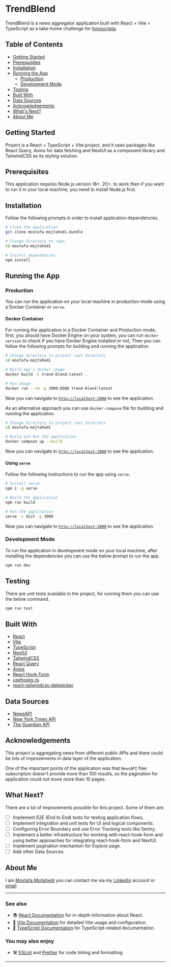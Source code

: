 # TrendBlend

TrendBlend is a news aggregator application built with React + Vite + TypeScript as a take-home challenge for [Innoscripta](https://www.innoscripta.com/de/en).

## Table of Contents

- [Getting Started](#getting-started)
- [Prerequisites](#prerequisites)
- [Installation](#installation)
- [Running the App](#running-the-app)
  - [Production](#production)
  - [Development Mode](#development-mode)
- [Testing](#testing)
- [Built With](#built-with)
- [Data Sources](#data-sources)
- [Acknowledgements](#acknowledgements)
- [What's Next?](#what-next)
- [About Me](#about-me)

## Getting Started

Project is a React + TypeScript + Vite project, and it uses packages like React Query, Axios for data fetching and NextUI as a component library and TailwindCSS as its styling solution.

## Prerequisites

This application requires Node.js version 18+. 20+. to work then if you want to run it in your local machine, you need to install Node.js first.

## Installation

Follow the following prompts in order to install application dependencies.

```bash
# Close the application
git clone mostafa-mojtahedi.bundle

# Change directory to repo
cd mostafa-mojtahedi

# Install dependencies
npm install
```

## Running the App

### Production 
You can run the application on your local machine in production mode using a Docker Container or `serve`.

#### Docker Container
For running the application in a Docker Container and Production mode, first, you should have Docker Engine on your system, you can run `docker version` to check if you have Docker Engine installed or not, Then you can follow the following prompts for building and running the application.

```bash
# Change directory to project root directory
cd mostafa-mojtahedi

# Build app's docker image 
docker build -t trend-blend:latest .

# Run image
docker run --rm -p 3000:8080 trend-blend:latest
```

Now you can navigate to [`http://localhost:3000`](http://localhost:3000) to see the application.

As an alternative approach you can use `docker-compose` file for building and running the application.

```bash
# Change directory to project root directory
cd mostafa-mojtahedi

# Build and Run the application 
docker compose up --build
```

Now you can navigate to [`http://localhost:3000`](http://localhost:3000) to see the application.


#### Using `serve`

Follow the following instructions to run the app using `serve`.

```bash
# Install serve
npm i -g serve

# Build the application
npm run build

# Run the application
serve -s dist -p 3000
```

Now you can navigate to [`http://localhost:3000`](http://localhost:3000) to see the application.

### Development Mode
To run the application in development mode on your local machine, after installing the dependencies you can use the below prompt to run the app.

```bash
npm run dev
```

## Testing

There are unit tests available in the project, for running them you can use the below command.

```bash
npm run test
```

## Built With

- [React](https://react.dev/)
- [Vite](https://vitejs.dev/)
- [TypeScript](https://www.typescriptlang.org/)
- [NextUI](https://nextui.org/)
- [TailwindCSS](https://tailwindcss.com/)
- [React Query](https://tanstack.com/query/latest/)
- [Axios](https://axios-http.com/)
- [React Hook Form](https://react-hook-form.com/)
- [usehooks-ts](https://usehooks-ts.com/)
- [react-tailwindcss-datepicker](https://react-tailwindcss-datepicker.vercel.app/)

## Data Sources

- [NewsAPI](https://newsapi.org/)
- [New York Times API](https://developer.nytimes.com/)
- [The Guardian API](https://open-platform.theguardian.com/documentation/)

## Acknowledgements

This project is aggregating news from different public APIs and there could be lots of improvements in data layer of the application. 

One of the important points of the application was that `NewsAPI` free subscription doesn't provide more than 100 results, so the pagination for application could not move more than 10 pages.

## What Next?

There are a lot of improvements possible for this project. Some of them are:
- [ ] Implement E2E (End to End) tests for testing application flows.
- [ ] Implement integration and unit tests for UI and logical components.
- [ ] Configuring Error Boundary and use Error Tracking tools like Sentry.
- [ ] Implement a better infrastructure for working with react-hook-form and using better approaches for integrating react-hook-form and NextUI.
- [ ] Implement pagination mechanism for Explore page.
- [ ] Add other Data Sources.

## About Me
I am [Mostafa Mojtahedi](https://github.com/mostafa1647) you can contact me via my [Linkedin](https://www.linkedin.com/in/mostafa-mojtahedi/) account or [email](mailto://mojtahedimostafa.m@gmail.com)

---

### See also

- 📚 [React Documentation](https://react.dev/) for in-depth information about React.
- 📘 [Vite Documentation](https://vitejs.dev/guide/) for detailed Vite usage and configuration.
- 📘 [TypeScript Documentation](https://www.typescriptlang.org/docs/) for TypeScript-related documentation.

### You may also enjoy

- 🛠️ [ESLint](https://eslint.org/) and [Prettier](https://prettier.io/) for code linting and formatting.

---

